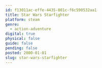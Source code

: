 ```yaml
---
id: f13011ac-effe-4435-801c-f6c590532aa1
title: Star Wars Starfighter
platform: steam
genre:
  - action-adventure
digital: true
physical: false
guide: false
pending: false
posted: 2000-01-01
slug: star-wars-starfighter
---
```

